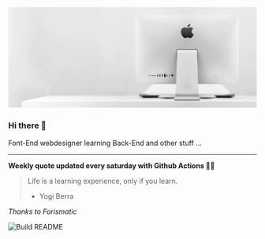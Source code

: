 ![header](https://raw.githubusercontent.com/ThomasTSWD/ThomasTSWD/master/img/edit_moddedfull.webp)

### Hi there 👋

Font-End webdesigner learning Back-End and other stuff ...

-----

**Weekly quote updated every saturday with Github Actions 💁‍♂️**


<!-- START_JOKE_SECTION -->
> Life is a learning experience, only if you learn.  
> 
> - Yogi Berra
<!-- END_JOKE_SECTION -->


*Thanks to Forismatic*



![Build README](https://github.com/ThomasTSWD/ThomasTSWD/workflows/Build%20README/badge.svg)


